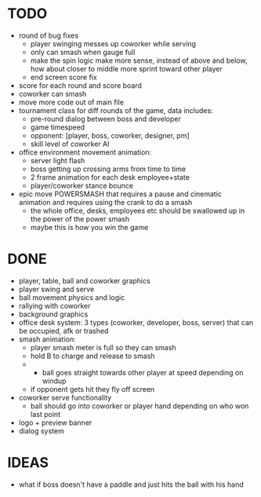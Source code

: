 # TODO
- round of bug fixes
	- player swinging messes up coworker while serving
	- only can smash when gauge full
	- make the spin logic make more sense, instead of above and below, how about closer to middle more sprint toward other player
	- end screen score fix
- score for each round and score board
- coworker can smash
- move more code out of main file
- tournament class for diff rounds of the game, data includes:
	- pre-round dialog between boss and developer
	- game timespeed
	- opponent: [player, boss, coworker, designer, pm]
	- skill level of coworker AI
- office environment movement animation:
	- server light flash
	- boss getting up crossing arms from time to time
	- 2 frame animation for each desk employee+state
	- player/coworker stance bounce
- epic move POWERSMASH that requires a pause and cinematic animation and requires using the crank to do a smash
	- the whole office, desks, employees etc should be swallowed up in the power of the power smash
	- maybe this is how you win the game

# DONE
- player, table, ball and coworker graphics
- player swing and serve
- ball movement physics and logic
- rallying with coworker
- background graphics
- office desk system: 3 types (coworker, developer, boss, server) that can be occupied, afk or trashed
- smash animation:
	- player smash meter is full so they can smash
	- hold B to charge and release to smash
	- * ball goes straight towards other player at speed depending on windup
	- if opponent gets hit they fly off screen
- coworker serve functionality
	- ball should go into coworker or player hand depending on who won last point
- logo + preview banner
- dialog system

# IDEAS
- what if boss doesn't have a paddle and just hits the ball with his hand